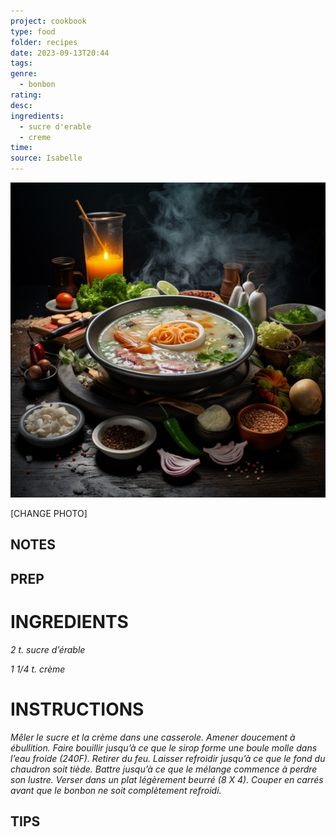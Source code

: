 ```yaml
---
project: cookbook
type: food
folder: recipes
date: 2023-09-13T20:44
tags: 
genre:
  - bonbon
rating: 
desc: 
ingredients:
  - sucre d'erable
  - creme
time: 
source: Isabelle
---
```


![IMAGE](_default.png)


[CHANGE PHOTO]


## NOTES




## PREP


# INGREDIENTS

_2 t. sucre d’érable_

_1 1/4 t. crème_


# INSTRUCTIONS

_Mêler le sucre et la crème dans une casserole._
_Amener doucement à ébullition. Faire bouillir_
_jusqu’à ce que le sirop forme une boule molle_
_dans l’eau froide (240F). Retirer du feu. Laisser_
_refroidir jusqu’à ce que le fond du chaudron_
_soit tiède. Battre jusqu’à ce que le mélange_
_commence à perdre son lustre. Verser dans_
_un plat légèrement beurré (8 X 4). Couper en_
_carrés avant que le bonbon ne soit complètement_
_refroidi._




## TIPS



